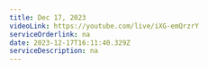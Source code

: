 ```yaml
---
title: Dec 17, 2023
videoLink: https://youtube.com/live/iXG-emQrzrY
serviceOrderlink: na
date: 2023-12-17T16:11:40.329Z
serviceDescription: n﻿a
---
```

